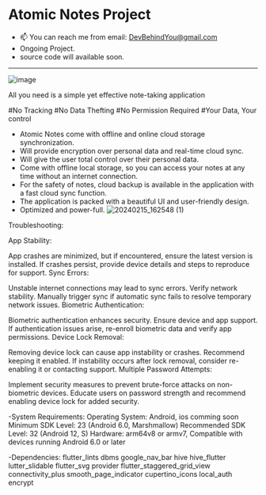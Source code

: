 # Atomic Notes Project
- 📫 You can reach me from email: DevBehindYou@gmail.com
- Ongoing Project.
- source code will available soon.
__________________________________________________________________
![image](https://github.com/DevBehindYou/Atomic-Notes-Project/assets/147663456/a6519e43-0e3e-4ce6-aebe-d508a1aadf97)

All you need is a simple yet effective note-taking application

#No Tracking
#No Data Thefting
#No Permission Required
#Your Data, Your control

- Atomic Notes come with offline and online cloud storage synchronization.
- Will provide encryption over personal data and real-time cloud sync.
- Will give the user total control over their personal data.
- Come with offline local storage, so you can access your notes at any time without an internet connection.
- For the safety of notes, cloud backup is available in the application with a fast cloud sync function. 
- The application is packed with a beautiful UI and user-friendly design.
- Optimized and power-full.
![20240215_162548 (1)](https://github.com/DevBehindYou/Atomic-Notes-Project/assets/147663456/82a66baf-8332-4b2a-b1e4-6825f1e06bf1)

Troubleshooting:

App Stability:

App crashes are minimized, but if encountered, ensure the latest version is installed.
If crashes persist, provide device details and steps to reproduce for support.
Sync Errors:

Unstable internet connections may lead to sync errors. Verify network stability.
Manually trigger sync if automatic sync fails to resolve temporary network issues.
Biometric Authentication:

Biometric authentication enhances security. Ensure device and app support.
If authentication issues arise, re-enroll biometric data and verify app permissions.
Device Lock Removal:

Removing device lock can cause app instability or crashes. Recommend keeping it enabled.
If instability occurs after lock removal, consider re-enabling it or contacting support.
Multiple Password Attempts:

Implement security measures to prevent brute-force attacks on non-biometric devices.
Educate users on password strength and recommend enabling device lock for added security.

-System Requirements: Operating System: Android, ios comming soon 
Minimum SDK Level: 23 (Android 6.0, Marshmallow)
Recommended SDK Level: 32 (Android 12, S)
Hardware: arm64v8 or armv7, Compatible with devices running Android 6.0 or later

-Dependencies: flutter_lints dbms google_nav_bar hive hive_flutter lutter_slidable flutter_svg provider flutter_staggered_grid_view connectivity_plus smooth_page_indicator cupertino_icons local_auth encrypt





